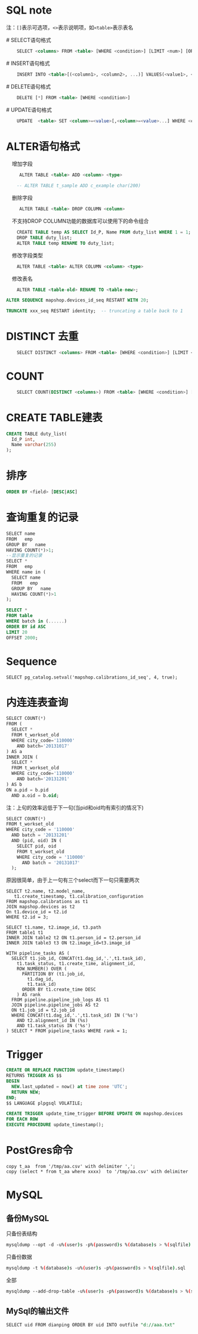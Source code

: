 SQL note
========

注：`[]`表示可选项，`<>`表示说明项，如`<table>`表示表名

# SELECT语句格式
```sql
    SELECT <columns> FROM <table> [WHERE <condition>] [LIMIT <num>] [ORDER BY <column> [DESC|ASC]] [GROUP BY <column>]
```

# INSERT语句格式
```sql
    INSERT INTO <table>[(<column1>, <column2>, ...)] VALUES(<value1>, <value2>, ...)[,(<value1>, <value2>, ...),...]
```

# DELETE语句格式
```sql
    DELETE [*] FROM <table> [WHERE <condition>]
```

# UPDATE语句格式
```sql
    UPDATE  <table> SET <column>=<value>[,<column>=<value>...] WHERE <condition>
```


# ALTER语句格式

    增加字段

```sql
     ALTER TABLE <table> ADD <column> <type>

    -- ALTER TABLE t_sample ADD c_example char(200)
```

    删除字段

```sql
     ALTER TABLE <table> DROP COLUMN <column>
```

    不支持DROP COLUMN功能的数据库可以使用下的命令组合

```sql
    CREATE TABLE temp AS SELECT Id_P, Name FROM duty_list WHERE 1 = 1;
    DROP TABLE duty_list;
    ALTER TABLE temp RENAME TO duty_list;
```

    修改字段类型

```sql
    ALTER TABLE <table> ALTER COLUMN <column> <type>
```

    修改表名

```sql
    ALTER TABLE <table-old> RENAME TO <table-new>;
```

```sql
ALTER SEQUENCE mapshop.devices_id_seq RESTART WITH 20;

TRUNCATE xxx_seq RESTART identity;  -- truncating a table back to 1
```

# DISTINCT 去重
```sql
    SELECT DISTINCT <columns> FROM <table> [WHERE <condition>] [LIMIT <num>] [ORDER BY <column> [DESC|ASC]] [GROUP BY <column>]
```

# COUNT
```sql
    SELECT COUNT(DISTINCT <columns>) FROM <table> [WHERE <condition>] [LIMIT <num>] [ORDER BY <column> [DESC|ASC]] [GROUP BY <column>]
```

# CREATE TABLE建表
```sql
CREATE TABLE duty_list(
  Id_P int,
  Name varchar(255)
);
```

# 排序
```sql
ORDER BY <field> [DESC|ASC]
```


# 查询重复的记录
```sql
SELECT name   
FROM   emp       
GROUP BY   name     
HAVING COUNT(*)>1;
--显示重复的记录
SELECT *
FROM   emp 
WHERE name in (
  SELECT name
  FROM   emp 
  GROUP BY   name
  HAVING COUNT(*)>1
); 
```

```sql
SELECT *
FROM table
WHERE batch in (......)
ORDER BY id ASC
LIMIT 20
OFFSET 2000;
```

# Sequence
```
SELECT pg_catalog.setval('mapshop.calibrations_id_seq', 4, true);
```

# 内连连表查询
```sql
SELECT COUNT(*)
FROM (
  SELECT *
  FROM t_workset_old
  WHERE city_code='110000'
    AND batch='20131017'
) AS a
INNER JOIN (
  SELECT *
  FROM t_workset_old
  WHERE city_code='110000'
    AND batch='20131201'
) AS b
ON a.pid = b.pid
  AND a.oid = b.oid;
```
注：上句的效率远低于下一句(当pid和oid均有索引的情况下)
```sql
SELECT COUNT(*)
FROM t_workset_old
WHERE city_code = '110000'
  AND batch = '20131201'
  AND (pid, oid) IN (
    SELECT pid, oid
    FROM t_workset_old
    WHERE city_code = '110000'
      AND batch = '20131017'
  ); 
```
原因很简单，由于上一句有三个select而下一句只需要两次

```
SELECT t2.name, t2.model_name,
   t1.create_timestamp, t1.calibration_configuration
FROM mapshop.calibrations as t1
JOIN mapshop.devices as t2
On t1.device_id = t2.id
WHERE t2.id = 3;
```

```
SELECT t1.name, t2.image_id, t3.path
FROM table1 t1
INNER JOIN table2 t2 ON t1.person_id = t2.person_id
INNER JOIN table3 t3 ON t2.image_id=t3.image_id
```


```
WITH pipeline_tasks AS (
  SELECT t1.job_id, CONCAT(t1.dag_id,'.',t1.task_id),
    t1.task_status, t1.create_time, alignment_id,
    ROW_NUMBER() OVER (
      PARTITION BY (t1.job_id,
        t1.dag_id,
        t1.task_id)
      ORDER BY t1.create_time DESC
    ) AS rank
  FROM pipeline.pipeline_job_logs AS t1
  JOIN pipeline.pipeline_jobs AS t2
  ON t1.job_id = t2.job_id
  WHERE CONCAT(t1.dag_id,'.',t1.task_id) IN ('%s')
    AND t2.alignment_id IN (%s)
    AND t1.task_status IN ('%s')
) SELECT * FROM pipeline_tasks WHERE rank = 1;
```

# Trigger
```sql
CREATE OR REPLACE FUNCTION update_timestamp()
RETURNS TRIGGER AS $$
BEGIN
  NEW.last_updated = now() at time zone 'UTC';
  RETURN NEW;
END;
$$ LANGUAGE plpgsql VOLATILE;

CREATE TRIGGER update_time_trigger BEFORE UPDATE ON mapshop.devices
FOR EACH ROW
EXECUTE PROCEDURE update_timestamp();
```

# PostGres命令
```
copy t_aa  from '/tmp/aa.csv' with delimiter ',';
copy (select * from t_aa where xxxx)  to '/tmp/aa.csv' with delimiter ',';
```


# MySQL

## 备份MySQL
只备份表结构
```bash
mysqldump --opt -d -u%(user)s -p%(password)s %(database)s > %(sqlfile).sql
```

只备份数据
```bash
mysqldump -t %(database)s -u%(user)s -p%(password)s > %(sqlfile).sql
```

全部
```bash
mysqldump --add-drop-table -u%(user)s -p%(password)s %(database)s > %(sqlfile).sql
```

## MySql的输出文件
```sql
SELECT uid FROM dianping ORDER BY uid INTO outfile "d://aaa.txt"
```

